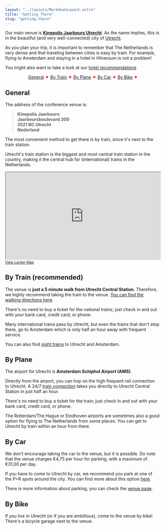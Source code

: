 ```yaml
---
layout: "../layouts/MarkdownLayout.astro"
title: "Getting There"
slug: "getting-there"
---
```


Our main venue is [**Kinepolis Jaarbeurs Utrecht**][1]. As the name implies,
this is in the beautiful (and very well-connected) city of [Utrecht](/#where).

As you plan your trip, it is important to remember that The Netherlands is
very dense and that traveling between cities is easy by train. For
example, flying to Amsterdam and staying in a hotel in Hilversum is not a
problem!

You might also want to take a look at our [hotel recommendations](/hotels)

<div style="display: flex; align-items:center; gap: 0.5em; justify-content: center">
<a href="#general">General</a>
<div style="width: 0.5em; height: 0.5em; border-radius: 100%; background: #e74310"></div>
<a href="#by-train-recommended">By Train</a>
<div style="width: 0.5em; height: 0.5em; border-radius: 100%; background: #e74310"></div>
<a href="#by-plane">By Plane</a>
<div style="width: 0.5em; height: 0.5em; border-radius: 100%; background: #e74310"></div>
<a href="#by-car">By Car</a>
<div style="width: 0.5em; height: 0.5em; border-radius: 100%; background: #e74310"></div>
<a href="#by-bike">By Bike</a>
<div style="width: 0.5em; height: 0.5em; border-radius: 100%; background: #e74310"></div>
</div>

## General

The address of the conference venue is:

> **Kinepolis Jaarbeurs\
> Jaarbeursboulevard 300\
> 3521 BC Utrecht\
> Nederland**

The most convenient method to get there is by train, since it's next to the train station.

Utrecht's train station is the biggest and most central train station in the country, making it the central hub for (international) trains in the Netherlands.

<iframe style="width: 100%; aspect-ratio: 16/9" src="https://www.openstreetmap.org/export/embed.html?bbox=5.0765419006347665%2C52.074283572700224%2C5.133190155029298%2C52.09822788008951&amp;layer=mapnik&amp;marker=52.086263500028004%2C5.104854000000046" style="border: 1px solid black"></iframe><br/><small><a href="https://www.openstreetmap.org/?mlat=52.08626&amp;mlon=5.10485#map=15/52.08626/5.10485">View Larger Map</a></small>

## By Train (recommended)

The venue is **just a 5 minute walk from Utrecht Central Station**. Therefore,
we highly recommend taking the train to the venue. [You can find the walking
directions here][2].

There's no need to buy a ticket for the national trains; just check in and
out with your bank card, credit card, or phone.

Many international trains pass by Utrecht, but even the trains that don't stop
there, go to Amsterdam which is only half an hour away with frequent service.

You can also find [night trains][3] to Utrecht and Amsterdam.

## By Plane

The airport for Utrecht is **Amsterdam Schiphol Airport (AMS)**. 

Directly from the airport, you can hop on the high frequent rail connection to Utrecht. A 24/7 [train connection][5] takes you directly to Utrecht Central Station in just half an hour. 

There's no need to buy a ticket for the train; just check in and out with your
bank card, credit card, or phone.

The Rotterdam/The Hague or Eindhoven airports are sometimes also a good option for flying
to The Netherlands from some places. You can get to Utrecht by train within an hour
from there.

## By Car

We don't encourage taking the car to the venue, but it is possible. Do note
that the venue charges €4,75 per hour for parking, with a maximum of €31,00 per day.

If you have to come to Utrecht by car, we recommend you park at one of the
P+R spots around the city. You can find more about this option [here][4].

There is more information about parking, you can check the [venue page][1].
 
## By Bike

If you live in Utrecht (or if you are ambitious), come to the venue by bike!
There's a bicycle garage next to the venue.

[1]: /kinepolis
[2]: https://www.openstreetmap.org/directions?engine=graphhopper_foot&route=52.0893925%2C5.109821%3B52.0862635%2C5.104854#map=17/52.087718/5.107167
[3]: https://www.nsinternational.com/en/trains/nighttrain
[4]: https://www.parkeren-utrecht.nl/pr
[5]: https://www.ns.nl/en/journeyplanner/#/?vertrek=Schiphol%20Airport&aankomst=Utrecht%20Centraal